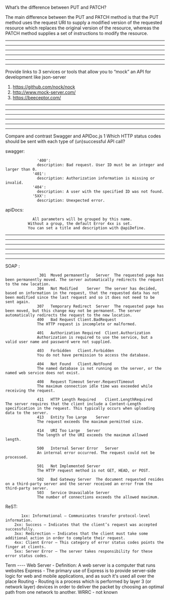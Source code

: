 What’s the difference between PUT and PATCH?

The main difference between the PUT and PATCH method is that the PUT method uses the request URI to supply a modified version of the requested resource which replaces the original version of the resource, whereas the PATCH method supplies a set of instructions to modify the resource.
 <hr> <hr> <hr> <hr> <hr> <hr>
Provide links to 3 services or tools that allow you to “mock” an API for development like json-server

1. https://github.com/nock/nock
2. http://www.mock-server.com/
3. https://beeceptor.com/
 <hr> <hr> <hr> <hr> <hr> <hr>

Compare and contrast Swagger and APIDoc.js 1 Which HTTP status codes should be sent with each type of (un)successful API call?

swagger:


                  '400':
                  description: Bad request. User ID must be an integer and larger than 0.
                '401':
                  description: Authorization information is missing or invalid.
                '404':
                  description: A user with the specified ID was not found.
                '5XX':
                  description: Unexpected error.
                  
                  
  apiDocs:
  
              	All parameters will be grouped by this name.
              Without a group, the default Error 4xx is set.
              You can set a title and description with @apiDefine.
              
              
 <hr> <hr> <hr> <hr> <hr> <hr>
              
SOAP :

                   301	Moved permanently	Server	The requested page has been permanently moved. The server automatically redirects the request to the new location.
                  304	Not Modified	Server	The server has decided, based on information in the request, that the requested data has not been modified since the last request and so it does not need to be sent again.
                  307	Temporary Redirect	Server	The requested page has been moved, but this change may not be permanent. The server automatically redirects the request to the new location.
                  400	Bad Request	Client.BadRequest	
                  The HTTP request is incomplete or malformed.

                  401	Authorization Required	Client.Authorization	
                  Authorization is required to use the service, but a valid user name and password were not supplied.

                  403	Forbidden	Client.Forbidden	
                  You do not have permission to access the database.

                  404	Not Found	Client.NotFound	
                  The named database is not running on the server, or the named web service does not exist.

                  408	Request Timeout	Server.RequestTimeout	
                  The maximum connection idle time was exceeded while receiving the request.

                  411	HTTP Length Required	Client.LengthRequired	The server requires that the client include a Content-Length specification in the request. This typically occurs when uploading data to the server.
                  413	Entity Too Large	Server	
                  The request exceeds the maximum permitted size.

                  414	URI Too Large	Server	
                  The length of the URI exceeds the maximum allowed length.

                  500	Internal Server Error	Server	
                  An internal error occurred. The request could not be processed.

                  501	Not Implemented	Server	
                  The HTTP request method is not GET, HEAD, or POST.

                  502	Bad Gateway	Server	The document requested resides on a third-party server and the server received an error from the third-party server.
                  503	Service Unavailable	Server	
                  The number of connections exceeds the allowed maximum.
                  
                  
   ReST:
   
   
           1xx: Informational – Communicates transfer protocol-level information.
        2xx: Success – Indicates that the client’s request was accepted successfully.
        3xx: Redirection – Indicates that the client must take some additional action in order to complete their request.
        4xx: Client Error – This category of error status codes points the finger at clients.
        5xx: Server Error – The server takes responsibility for these error status codes.
   


Term ---- 
Web Server - 
Definition: A web server is a computer that runs websites
Express - The primary use of Express is to provide server-side logic for web and mobile applications, and as such it's used all over the place
Routing - Routing is a process which is performed by layer 3 (or network layer) devices in order to deliver the packet by choosing an optimal path from one network to another.
WRRC - not known
